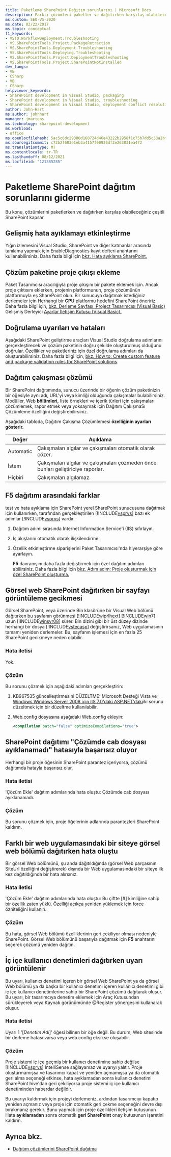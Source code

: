 ```yaml
---
title: Paketleme SharePoint Dağıtım sorunlarını | Microsoft Docs
description: Farklı çözümleri paketler ve dağıtırken karşılaş olabileceğiniz çeşitli SharePoint düzeltin.
ms.custom: SEO-VS-2020
ms.date: 02/22/2017
ms.topic: conceptual
f1_keywords:
- VSTO.WorkflowDeployment.Troubleshooting
- VS.SharePointTools.Project.PackageRetraction
- VS.SharePointTools.Deployment.Troubleshooting
- VS.SharePointTools.Deploying.Troubleshooting
- VS.SharePointTools.Project.DeploymentTroubleshooting
- VS.SharePointTools.Project.SharePointNotInstalled
dev_langs:
- VB
- CSharp
- VB
- CSharp
helpviewer_keywords:
- SharePoint development in Visual Studio, packaging
- SharePoint development in Visual Studio, troubleshooting
- SharePoint development in Visual Studio, deployment conflict resolution
author: John-Hart
ms.author: johnhart
manager: jmartens
ms.technology: sharepoint-development
ms.workload:
- office
ms.openlocfilehash: 5ac5c6dc29380d160724d46e43222b2958f1c75b7dd5c33a2bf88f98427a6b38
ms.sourcegitcommit: c72b2f603e1eb3a4157f00926df2e263831ea472
ms.translationtype: MT
ms.contentlocale: tr-TR
ms.lasthandoff: 08/12/2021
ms.locfileid: "121385285"
---
```

# <a name="troubleshoot-sharepoint-packaging-and-deployment"></a>Paketleme SharePoint dağıtım sorunlarını giderme
  Bu konu, çözümlerini paketlerken ve dağıtırken karşılaş olabileceğiniz çeşitli SharePoint kapsar.

## <a name="enable-enhanced-debugging"></a>Gelişmiş hata ayıklamayı etkinleştirme
 Yığın izlemesini Visual Studio, SharePoint ve diğer katmanlar arasında tanılama yapmak için EnableDiagnostics kayıt defteri anahtarını kullanabilirsiniz. Daha fazla bilgi için [bkz. Hata ayıklama SharePoint.](../sharepoint/debugging-sharepoint-solutions.md)

## <a name="add-project-output-to-the-solution-package"></a>Çözüm paketine proje çıkışı ekleme
 Paket Tasarımcısı aracılığıyla proje çıkışını bir pakete eklemek için. Ancak proje çıktısını eklerken, projenin platformunun, proje çözümünün platformuyla eş SharePoint olun. Bir sunucuya dağıtmak istediğiniz derlemeler için Herhangi bir **CPU** platformu hedefini SharePoint öneririz. Daha fazla bilgi için, [bkz. Derleme Sayfası, Project Tasarımcısı &#40;Visual Basic&#41;](../ide/reference/compile-page-project-designer-visual-basic.md) Gelişmiş Derleyici [Ayarlar İletişim Kutusu &#40;Visual Basic&#41;. ](../ide/reference/advanced-compiler-settings-dialog-box-visual-basic.md)

## <a name="validation-warnings-and-errors"></a>Doğrulama uyarıları ve hataları
 Aşağıdaki SharePoint geliştirme araçları Visual Studio doğrulama adımlarını gerçekleştirecek ve çözüm paketinin doğru şekilde oluşturulmuş olduğunu doğrular. Özellikler ve paketleriniz için özel doğrulama adımları da oluşturabilirsiniz. Daha fazla bilgi için, [bkz. How to: Create custom feature and package validation rules for SharePoint solutions](../sharepoint/how-to-create-custom-feature-and-package-validation-rules-for-sharepoint-solutions.md).

## <a name="deployment-conflict-resolution"></a>Dağıtım çakışması çözümü
 Bir SharePoint dağıtımında, sunucu üzerinde bir öğenin çözüm paketinizin bir öğesiyle aynı adı, URL'yi veya kimliği olduğunda çakışmalar bulabilirsiniz. Modüller, Web **bölümleri,** liste örnekleri ve içerik türleri için çakışmaları çözümlemek, rapor etmek veya yoksaymak için Dağıtım ÇakışmaSı Çözümleme özelliğini değiştirebilirsiniz.

 Aşağıdaki tabloda, Dağıtım Çakışma Çözümlemesi **özelliğinin ayarları gösterir.**

|Değer|Açıklama|
|-----------|-----------------|
|Automatic|Çakışmaları algılar ve çakışmaları otomatik olarak çözer.|
|İstem|Çakışmaları algılar ve çakışmaları çözmeden önce bunları geliştiriciye raporlar.|
|Hiçbiri|Çakışmaları algılamaz.|

## <a name="differences-between-f5-deployment"></a>F5 dağıtımı arasındaki farklar
 test ve hata ayıklama için SharePoint yerel SharePoint sunucusuna dağıtmak için kullanırken, tarafından gerçekleştirilen [!INCLUDE[vsprvs](../sharepoint/includes/vsprvs-md.md)] bazı ek adımlar [!INCLUDE[vsprvs](../sharepoint/includes/vsprvs-md.md)] vardır.

1. Dağıtım adımı sırasında Internet Information Service'i (IIS) sıfırlayın.

2. İş akışlarını otomatik olarak ilişkilendirme.

3. Özellik etkinleştirme siparişlerini Paket Tasarımcısı'nda hiyerarşiye göre ayarlayın.

   **F5** davranışını daha fazla değiştirmek için özel dağıtım adımları abilirsiniz. Daha fazla bilgi için [bkz. Adım adım: Proje oluşturmak için özel SharePoint oluşturma.](../sharepoint/walkthrough-creating-a-custom-deployment-step-for-sharepoint-projects.md)

## <a name="delay-displaying-sharepoint-page-when-deploy-visual-web-part"></a>Görsel web SharePoint dağıtırken bir sayfayı görüntüleme gecikmesi
 Görsel SharePoint, veya üzerinde Bin klasörüne bir Visual Web bölümü dağıtırken bu sayfanın görünmesi [!INCLUDE[wiprlhext](../sharepoint/includes/wiprlhext-md.md)] [!INCLUDE[win7](../sharepoint/includes/win7-md.md)] uzun [!INCLUDE[winsvr08](../sharepoint/includes/winsvr08-md.md)] sürer. Bin dizini gibi bir üst düzey dizinde herhangi bir dosya [!INCLUDE[vstecasp](../sharepoint/includes/vstecasp-md.md)] değiştirirsanız, Web uygulamasının tamamı yeniden derlemeler. Bu, sayfanın işlemesi için en fazla 25 SharePoint gecikmeye neden olabilir.

### <a name="error-message"></a>Hata iletisi
 Yok.

### <a name="resolution"></a>Çözüm
 Bu sorunu çözmek için aşağıdaki adımları gerçekleştirin:

1. KB967535 güncelleştirmesini DÜZELTME: Microsoft Desteği Vista ve [Windows Windows Server 2008 için IIS 7.0'daki ASP.NET'daki](https://support.microsoft.com/help/967535)iki sorunu düzeltmek için bir düzeltme kullanılabilir.

2. Web.config dosyasına aşağıdaki Web.config ekleyin:

    ```xml
    <compilation batch="false" optimizeCompilations="true">
    ```

## <a name="sharepoint-project-deployment-fails-with-error-failed-to-extract-the-cab-file-in-the-solution"></a>SharePoint dağıtımı "Çözümde cab dosyası ayıklanamadı" hatasıyla başarısız oluyor
 Herhangi bir proje öğesinin SharePoint parantez içeriyorsa, çözümü dağıtımda hatayla başarısız olur.

### <a name="error-message"></a>Hata iletisi
 'Çözüm Ekle' dağıtım adımlarında hata oluştu: Çözümde cab dosyası ayıklanamadı.

### <a name="resolution"></a>Çözüm
 Bu sorunu çözmek için, proje öğelerinin adlarında parantezleri SharePoint kaldırın.

## <a name="error-appears-when-deploying-a-visual-web-part-to-a-site-on-a-different-web-application"></a>Farklı bir web uygulamasındaki bir siteye görsel web bölümü dağıtırken hata oluştu
 Bir görsel Web bölümünü, şu anda dağıtıldığında (görsel Web parçasının SiteUrl özelliğini değiştirerek) dışında bir Web uygulamasındaki bir siteye ilk kez dağıtıldığında bir hata alırsınız.

### <a name="error-message"></a>Hata iletisi
 'Çözüm Ekle' dağıtım adımlarında hata oluştu: Bu çiftte [#] kimliğine sahip bir özellik zaten yüklü. Özelliği açıkça yeniden yüklemek için force özniteliğini kullanın.

### <a name="resolution"></a>Çözüm
 Bu hata, görsel Web bölümü özelliklerinin geri çekiliyor olması nedeniyle SharePoint. Görsel Web bölümünü başarıyla dağıtmak için **F5** anahtarını seçerek çözümü yeniden dağıtın.

## <a name="warning-appears-when-deploying-nested-user-controls"></a>İç içe kullanıcı denetimleri dağıtırken uyarı görüntülenir
 Bu uyarı, kullanıcı denetimi içeren bir görsel Web SharePoint ya da görsel Web bölümü ya da başka bir kullanıcı denetimi içeren kullanıcı denetimi gibi iç içe kullanıcı denetimlerine sahip bir SharePoint çözümü dağıtarak oluşur. Bu uyarı, bir tasarımcıya denetim eklemek için Araç Kutusundan sürükleyerek veya Kaynak görünümünde @Register yönergesini kullanarak oluşur.

### <a name="error-message"></a>Hata iletisi
 Uyarı 1 '[*Denetim Adı*]' öğesi bilinen bir öğe değil. Bu durum, Web sitesinde bir derleme hatası varsa veya web.config eksikse oluşabilir.

### <a name="resolution"></a>Çözüm
 Proje sistemi iç içe geçmiş bir kullanıcı denetimine sahip değilse [!INCLUDE[vsprvs](../sharepoint/includes/vsprvs-md.md)] IntelliSense sağlayamaz ve uyarıyı yalıtır. Proje oluşturmamışsa ve tasarımcı kapat ve yeniden açmamışsa ya da otomatik geri alma seçeneği etkinse, hata ayıklamadan sonra kullanıcı denetimi SharePoint hive'dan geri çekiliyorsa proje sistemi iç içe kullanıcı denetiminden haberdar değildir.

 Bu uyarıyı kaldırmak için projeyi derlemeniz, ardından tasarımcıyı kapatıp yeniden açmanız veya proje için otomatik geri çekme seçeneğini devre dışı bırakmanız gerekir. Bunu yapmak için proje özellikleri iletişim kutusunun Hata **ayıklamadan** sonra otomatik **geri SharePoint** onay kutusunun işaretini kaldırın.

## <a name="see-also"></a>Ayrıca bkz.

- [Dağıtım çözümlerini SharePoint dağıtma](../sharepoint/packaging-and-deploying-sharepoint-solutions.md)